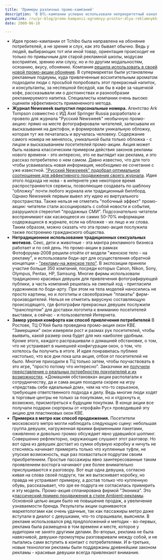 ```yaml
---
title: 'Примеры различных промо-кампаний'
description: 'В BTL-кампании успешно использовали неприоритетный канал восприятия.'
permalink: /ru/pr-blog/promo-kampanii-ogromnyy-prostor-dlya-reklamnykh-idey
date: 2008-06-18

---
```


<ul>
<li>Идея промо-кампании от Tchibo была направлена на обоняние потребителей, а не зрение и слух, как это бывает обычно. Ведь у людей, выбирающих тот или иной товар, ориентация происходит не только по привычным для старой рекламной школы, модусам восприятия, зрению или слуху, но и по другим модальностям, осязанию, вкусу, обонянию.
Компания <a href="http://admarket.ru/news/news_7709.html">решила использовать в своей новой промо-акции обоняние</a>.   В супермаркетах были установлены рекламные подиумы, куда привлеченные восхитительным ароматом подходили люди с просьбой попробовать этот прекрасный напиток, и консультанты, за неспешной беседой, как бы в кафе за чашечкой кофе, рассказывали им о достоинствах и разнообразии рекламируемого напитка.
Специалисты компании очень высоко оценили эффективность примененного метода. </li>
<li><strong>Журнал Newsweek выпустил персональные номера.</strong>
Агентство Ark Tompson совместно с ИД Axel Springer Russia разработало и провело для журнала "Русский Newsweek" необычную промо-акцию: прямо на месте фотографировали читателей, записывали их высказывания на диктофон, и формировали уникальную обложку, которая тут же печаталась и вручалась человеку. Содержание самого номера не менялось, уникальной была только обложка - с лицом и высказыванием посетителей промо-акции. Акция может быть названа классическим примером действия законов рекламы нового времени - это интересно, это не выглядит как реклама, и это рассказ потребителю о нем самом. Давно известно, что для того чтобы усваивалась новая информация, необходимо ее сочетание с уже известной. <a href="http://www.raso.ru/index.php?action=show&amp;id=49437">"Русский Newsweek" подобрал оптимальное соотношение для эффективного продвижения своего журнала</a>.  Идея этого подхода не нова - в интернете уже некоторое время распространяются сервисы, позволяющие создавать по шаблону "обложку" почти любого журнала или традиционный биллборд. Однако Newsweek первым вывел эту идею из виртуального пространства.
Также нельзя не отметить "побочный эффект" промо-акции: читатели стали ассоциировать с собой новости и события, разрушился стереотип "продажных СМИ". Подсознательно читатели воспринимают как касающееся их самих 50-70% информации содержащихся в журнале, если на обложке - их лицо и их слова. Таким образом, можно сказать что эта промо-акция послужила также построению гражданского общества.</li>
<li><strong>Нетрадиционное использование традиционных сексуальных мотивов.</strong>
Секс, дети и животные - эта мантра рекламного бизнеса работает и по сей день. Но промо-акции в рамках Фотофорума-2008 решили отойти от модели "женское тело - на рекламу", и использовали боди-арт для осуществления обратной концепции - <a href="http://www.ferra.ru/online/digiphoto/78343/">"рекламу-на женское тело"</a>. В экспозиции приняли участие больше 350 компаний, посреди которых Canon, Nikon, Sony, Olympus, Pentax, HP, Samsung. Многие фирмы использовали традиционно красивых девушек для привлечения фотографирующей публики, а часть компаний решилась на смелый ход - пригласили художников по боди-арту. При этом на тела моделей наносились не просто картины, но и логотипы и своеобразные "плакаты" фирм-производителей. Нельзя не отметить вирусную составляющую происходящего, где фотографии прекрасных девушек послужили "транспортом" для доставки логотипа к вниманию посетителей выставки, а сейчас - и пользователей Интернета. </li>
<li><strong>Замер уровня комфорта как способ привлечения потребителей</strong>
В Ростове, ТЦ О’Кей была проведена промо-акция окон KBE. "Замерщики" окон измеряли рост и размах рук посетителей, чтобы выявить, какой размер окна будет для них наиболее удобным. Кроме этого, каждого распрашивали о домашней обстановке, о том, что не устраивает в нынешней конфигурации окон, о том, что хотелось бы получить в итоге.  И идея понравилась публике настолько, что все дни пока шла акция, отбоя от посетителей не было. Многие приходили в ТЦ только затем, чтобы поучаствовать в это игре, "просто потому что интересно". Заказчики же <a href="http://www.advis.ru/cgi-bin/new.pl?D7C6D48E-C65B-1647-BA38-2410F6761EB1">получили представление о реальных потребностях покупателей и их возможностях</a>. «Домашняя обстановка» акции располагали к сотрудничеству, да и сама акция походила скорее на игру «представь себе идеальный дом», чем на что-то серьезное, требующее ответственного подхода к делу. Ведь многие люди ходят в торговые центры не только за покупками, но и отдохнуть и, возможно, присмотреться к будущим покупкам. В конце акции все получали подарки сюрпризы от «профайн Рус» проводившей эту акцию для пластиковых окон KBE. </li>
<li> <strong>Примерка в метро как способ продвижения.</strong> Посетители московского метро могли наблюдать следующую сцену: небольшая группа девушек, нагруженная яркими фирменными пакетами, оживленно и довольно громко обсуждает явно удавшийся шоппинг. Совершенно рефлекторно, окружающие слушают этот разговор.  Но вот одна из девушек достает из сумки обувную коробку и ничуть не стесняясь начинает примерять только что купленные туфли, не упуская возможность, еще раз похвастаться подругам своим приобретением. Простые пассажиры явно заинтересованные таким проявлением восторга начинают уже более внимательно прислушиваются к разговору. Вот еще одна девушка, согласно кивая на слова своей подруги, так же вытаскивает коробку, но правда не устраивает примерку, а достав только что купленную обувь, рассказывает, что зря ее подруга не согласилась примерить и эту модель.
Промо-акция спланирована фирмой "Эконика". Это к<a href="http://www.econika.ru/ru/main/press-centre/news/news_current.shtml?2007/11//335.html">лассический пример продвижения в стиле Ambient-рекламы</a>. Основной целью акции было не повышение продаж, а увеличение узнаваемости бренда. Результаты акции оцениваются маркетологами как очень удачные, так как пассажиры метро даже вступали в диалог с девушками, что-то спрашивали, выясняли. В рекламе использовался ряд предположений и методик - во-первых, реклама была размещена в том времени и месте, которое у аудитории не занято другими делами. Во-вторых, реклама не была навязчивой, девушки-промоутеры разговаривали между собой, и не пытались сами вступить в контакт с потребителями. И в-третьих, новые технологии рекламы были поддержаны древнейшим законом рекламы - красивые девушки всегда привлекают внимание.</li>
</ul>



